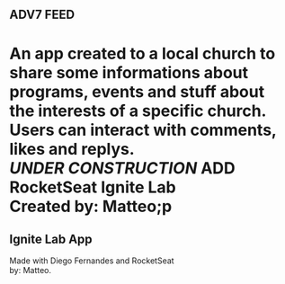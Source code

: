 ## ADV7 FEED

<b> An app created to a local church to share some informations about programs, events and stuff about the interests of a specific church. Users can interact with comments, likes and replys. </b> <br>
<i> UNDER CONSTRUCTION </i>
ADD
RocketSeat Ignite Lab <br>
Created by: Matteo;p
=======

## Ignite Lab App

Made with Diego Fernandes and RocketSeat <br>
by: Matteo.
